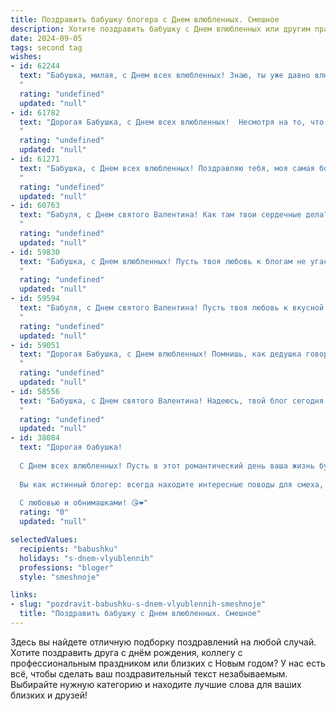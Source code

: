 ```yaml
---
title: Поздравить бабушку блогера с Днем влюбленных. Смешное
description: Хотите поздравить бабушку с Днем влюбленных или другим праздником? Наш ИИ создаст незабываемое поздравление, а вы обязательно выделитесь среди других.  
date: 2024-09-05
tags: second tag
wishes:
- id: 62244
  text: "Бабушка, милая, с Днем всех влюбленных! Знаю, ты уже давно влюблена - в своих внуков!  Ты ведь наш главный блогер по рецептам счастья, а любовь - это самый главный ингредиент! 😜❤️
  "
  rating: "undefined"
  updated: "null"
- id: 61782
  text: "Дорогая Бабушка, с Днем всех влюбленных!  Несмотря на то, что твои главные \"влюбленные\" - это, конечно же, твои подписчики, я надеюсь, что ты найдешь время и для себя любимой! Пусть твой день будет наполнен лайками, комментариями и, конечно же, вкусной едой, ведь все знают, что ты - настоящая королева блога! 😉😍
  "
  rating: "undefined"
  updated: "null"
- id: 61271
  text: "Бабушка, с Днем всех влюбленных! Поздравляю тебя, моя самая большая любовь в блоге! Пусть твоя подписная аудитория будет полна сердечек, а комментарии – только от любимых внучат (и, конечно, от нас!).
  "
  rating: "undefined"
  updated: "null"
- id: 60763
  text: "Бабуля, с Днем святого Валентина! Как там твои сердечные дела? Надеюсь, ты не забыла про лайки и комментарии под своими любовными постами в блоге. 😉❤️
  "
  rating: "undefined"
  updated: "null"
- id: 59830
  text: "Бабушка, с Днем влюбленных! Пусть твоя любовь к блогам не угасает, а количество подписчиков растет как на дрожжах! 🤪❤️
  "
  rating: "undefined"
  updated: "null"
- id: 59594
  text: "Бабуля, с Днем святого Валентина! Пусть твоя любовь к вкусной еде и внукам будет безгранична, как твой блогерский талант! ❤️
  "
  rating: "undefined"
  updated: "null"
- id: 59051
  text: "Дорогая Бабушка, с Днем влюбленных! Помнишь, как дедушка говорил: \"Любовь - это как блог, нужно постоянно вкладывать душу и обновлять контент\"?  Пусть в твоей жизни всегда будет много лайков, репостов и новых подписчиков!
  "
  rating: "undefined"
  updated: "null"
- id: 58556
  text: "Бабушка, с Днем святого Валентина! Надеюсь, твой блог сегодня полон сердечек, а твоя аудитория просто тает от твоих видео о рецептах любви! 😉
  "
  rating: "undefined"
  updated: "null"
- id: 38084
  text: "Дорогая бабушка!
  
  С Днем всех влюбленных! Пусть в этот романтический день ваша жизнь будет такой же яркой, как ваш ведерко с помидорами на грядке и сладкой, как мамины пирожки! Ведь даже у кухонной утвари есть свои «фишки», а у вас, дорогая, есть оба – и мудрость, и юмор!
  
  Вы как истинный блогер: всегда находите интересные поводы для смеха, даже в самом обычном! Пусть ваши влюбленные «подписчики» — вся семья — радуются вашим шуткам и любви! Желаю вам найти того единственного… кто сможет на всех ваших постах поставить \"лайк\"!
  
  С любовью и обнимашками! 😘❤️"
  rating: "0"
  updated: "null"

selectedValues:
  recipients: "babushku"
  holidays: "s-dnem-vlyublennih"
  professions: "bloger"
  style: "smeshnoje"

links:
- slug: "pozdravit-babushku-s-dnem-vlyublennih-smeshnoje"
  title: "Поздравить бабушку с Днем влюбленных. Смешное"
---
```


Здесь вы найдете отличную подборку поздравлений на любой случай. 
Хотите поздравить друга с днём рождения, коллегу с профессиональным праздником или близких с Новым годом? У нас есть всё, чтобы сделать ваш поздравительный текст незабываемым. Выбирайте нужную категорию и находите лучшие слова для ваших близких и друзей!
